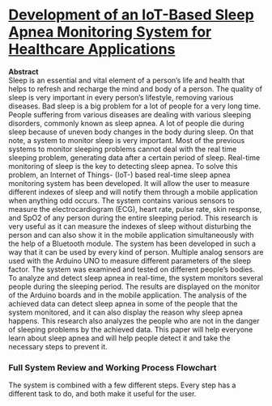 # [Development of an IoT-Based Sleep Apnea Monitoring System for Healthcare Applications](https://www.hindawi.com/journals/cmmm/2021/7152576/)
**Abstract**<br>
Sleep is an essential and vital element of a person’s life and health that helps to refresh and recharge the mind and body of a person. The quality of sleep is very important in every person’s lifestyle, removing various diseases. Bad sleep is a big problem for a lot of people for a very long time. People suffering from various diseases are dealing with various sleeping disorders, commonly known as sleep apnea. A lot of people die during sleep because of uneven body changes in the body during sleep. On that note, a system to monitor sleep is very important. Most of the previous systems to monitor sleeping problems cannot deal with the real time sleeping problem, generating data after a certain period of sleep. Real-time monitoring of sleep is the key to detecting sleep apnea. To solve this problem, an Internet of Things- (IoT-) based real-time sleep apnea monitoring system has been developed. It will allow the user to measure different indexes of sleep and will notify them through a mobile application when anything odd occurs. The system contains various sensors to measure the electrocardiogram (ECG), heart rate, pulse rate, skin response, and SpO2 of any person during the entire sleeping period. This research is very useful as it can measure the indexes of sleep without disturbing the person and can also show it in the mobile application simultaneously with the help of a Bluetooth module. The system has been developed in such a way that it can be used by every kind of person. Multiple analog sensors are used with the Arduino UNO to measure different parameters of the sleep factor. The system was examined and tested on different people’s bodies. To analyze and detect sleep apnea in real-time, the system monitors several people during the sleeping period. The results are displayed on the monitor of the Arduino boards and in the mobile application. The analysis of the achieved data can detect sleep apnea in some of the people that the system monitored, and it can also display the reason why sleep apnea happens. This research also analyzes the people who are not in the danger of sleeping problems by the achieved data. This paper will help everyone learn about sleep apnea and will help people detect it and take the necessary steps to prevent it.

###  Full System Review and Working Process Flowchart
The system is combined with a few different steps. Every step has a different task to do, and both make it useful for the user.
